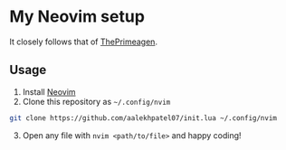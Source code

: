 # My Neovim setup

It closely follows that of [ThePrimeagen](https://github.com/ThePrimeagen/init.lua).

## Usage

1. Install [Neovim](https://neovim.io/)
2. Clone this repository as `~/.config/nvim`
```sh
git clone https://github.com/aalekhpatel07/init.lua ~/.config/nvim
```
3. Open any file with `nvim <path/to/file>` and happy coding!
